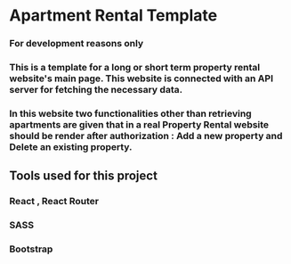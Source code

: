 # Apartment Rental Template

### For development reasons only

### This is a template for a long or short term property rental website's main page. This website is connected with an API server for fetching the necessary data.

### In this website two functionalities other than retrieving apartments are given that in a real Property Rental website should be render after authorization : Add a new property and Delete an existing property.

## Tools used for this project

### React , React Router

### SASS

### Bootstrap

